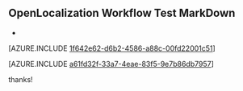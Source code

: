 ## OpenLocalization Workflow Test MarkDown
* 

[AZURE.INCLUDE [1f642e62-d6b2-4586-a88c-00fd22001c51](calleeMd1.md)]



[AZURE.INCLUDE [a61fd32f-33a7-4eae-83f5-9e7b86db7957](calleeMd2.md)]

 
thanks!